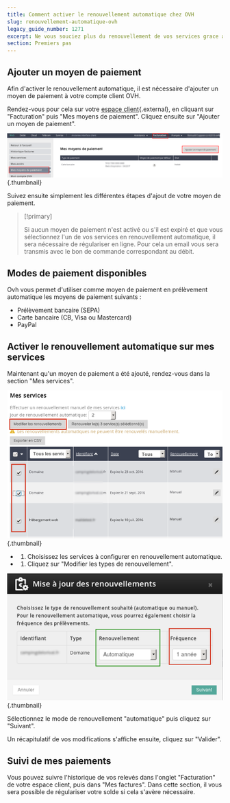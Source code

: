 ```yaml
---
title: Comment activer le renouvellement automatique chez OVH
slug: renouvellement-automatique-ovh
legacy_guide_number: 1271
excerpt: Ne vous souciez plus du renouvellement de vos services grace au prelevement automatique.
section: Premiers pas
---
```



## Ajouter un moyen de paiement
Afin d'activer le renouvellement automatique, il est nécessaire d'ajouter un moyen de paiement à votre compte client OVH.

Rendez-vous pour cela sur votre [espace client](https://www.ovh.com/manager/web/){.external}, en cliquant sur "Facturation" puis "Mes moyens de paiement". Cliquez ensuite sur "Ajouter un moyen de paiement".


![hosting](images/3734.png){.thumbnail}

Suivez ensuite simplement les différentes étapes d'ajout de votre moyen de paiement.



> [!primary]
>
> Si aucun moyen de paiement n'est activé ou s'il est expiré et que vous sélectionnez l'un de vos services en renouvellement automatique, il sera nécessaire de régulariser en ligne. Pour cela un email vous sera transmis avec le bon de commande correspondant au débit.
> 


## Modes de paiement disponibles
Ovh vous permet d'utiliser comme moyen de paiement en prélèvement automatique les moyens de paiement suivants :

- Prélèvement bancaire (SEPA)
- Carte bancaire (CB, Visa ou Mastercard)
- PayPal


## Activer le renouvellement automatique sur mes services
Maintenant qu'un moyen de paiement a été ajouté, rendez-vous dans la section "Mes services".


![hosting](images/3743.png){.thumbnail}

- 
    1. Choisissez les services à configurer en renouvellement automatique.
- 
    1. Cliquez sur "Modifier les types de renouvellement".


![hosting](images/3742.png){.thumbnail}

Sélectionnez le mode de renouvellement "automatique" puis cliquez sur "Suivant".

Un récapitulatif de vos modifications s'affiche ensuite, cliquez sur "Valider".


## Suivi de mes paiements
Vous pouvez suivre l'historique de vos relevés dans l'onglet "Facturation" de votre espace client, puis dans "Mes factures". Dans cette section, il vous sera possible de régulariser votre solde si cela s'avère nécessaire.